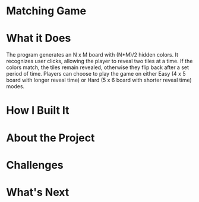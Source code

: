 # Matching Game

# What it Does

The program generates an N x M board with (N*M)/2 hidden colors. It recognizes user clicks, allowing the player to reveal two tiles at a time. If the colors match, the tiles remain revealed, otherwise they flip back after a set period of time.
Players can choose to play the game on either Easy (4 x 5 board with longer reveal time) or Hard (5 x 6 board with shorter reveal time) modes. 

# How I Built It

# About the Project


# Challenges


# What's Next